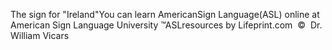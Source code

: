 The sign for "Ireland"You can learn AmericanSign 
		Language(ASL) online at American Sign Language University ™ASLresources 
		by Lifeprint.com  ©  Dr. William Vicars